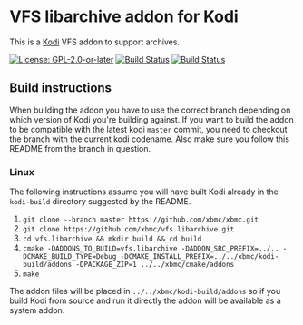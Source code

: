 # VFS libarchive addon for Kodi

This is a [Kodi](http://kodi.tv) VFS addon to support archives.

[![License: GPL-2.0-or-later](https://img.shields.io/badge/License-GPL%20v2+-blue.svg)](LICENSE.md)
[![Build Status](https://travis-ci.org/xbmc/vfs.libarchive.svg?branch=Matrix)](https://travis-ci.org/xbmc/vfs.libarchive/branches)
[![Build Status](https://dev.azure.com/teamkodi/binary-addons/_apis/build/status/xbmc.vfs.libarchive?branchName=Matrix)](https://dev.azure.com/teamkodi/binary-addons/_build/latest?definitionId=51&branchName=Matrix)
<!--- [![Build Status](https://ci.appveyor.com/api/projects/status/github/xbmc/vfs.libarchive?branch=Matrix&svg=true)](https://ci.appveyor.com/project/xbmc/vfs-libarchive?branch=Matrix) -->

## Build instructions

When building the addon you have to use the correct branch depending on which version of Kodi you're building against. 
If you want to build the addon to be compatible with the latest kodi `master` commit, you need to checkout the branch with the current kodi codename.
Also make sure you follow this README from the branch in question.

### Linux

The following instructions assume you will have built Kodi already in the `kodi-build` directory 
suggested by the README.

1. `git clone --branch master https://github.com/xbmc/xbmc.git`
2. `git clone https://github.com/xbmc/vfs.libarchive.git`
3. `cd vfs.libarchive && mkdir build && cd build`
4. `cmake -DADDONS_TO_BUILD=vfs.libarchive -DADDON_SRC_PREFIX=../.. -DCMAKE_BUILD_TYPE=Debug -DCMAKE_INSTALL_PREFIX=../../xbmc/kodi-build/addons -DPACKAGE_ZIP=1 ../../xbmc/cmake/addons`
5. `make`

The addon files will be placed in `../../xbmc/kodi-build/addons` so if you build Kodi from source and run it directly 
the addon will be available as a system addon.
